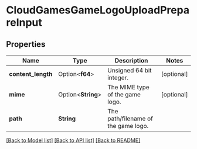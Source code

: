 # CloudGamesGameLogoUploadPrepareInput

## Properties

Name | Type | Description | Notes
------------ | ------------- | ------------- | -------------
**content_length** | Option<**f64**> | Unsigned 64 bit integer. | [optional]
**mime** | Option<**String**> | The MIME type of the game logo. | [optional]
**path** | **String** | The path/filename of the game logo. | 

[[Back to Model list]](../README.md#documentation-for-models) [[Back to API list]](../README.md#documentation-for-api-endpoints) [[Back to README]](../README.md)


